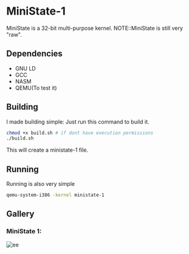 # MiniState-1
MiniState is a 32-bit multi-purpose kernel.
NOTE::MiniState is still very "raw".
## Dependencies
* GNU LD
* GCC
* NASM 
* QEMU(To test it)
## Building
I made building simple: Just run this command to build it.
```bash
chmod +x build.sh # if dont have execution permissions
./build.sh
```
This will create a ministate-1 file.
## Running
Running is also very simple
```bash
qemu-system-i386 -kernel ministate-1
```

## Gallery
### MiniState 1:
![ee](https://i.ibb.co/X1TV8dC/minist.png)
